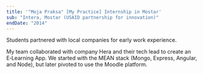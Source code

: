 ```yaml
---
title: '"Moja Praksa" [My Practice] Internship in Mostar'
sub: "Intera, Mostar (USAID partnership for innovation)"
endDate: "2014"
---
```


Students partnered with local companies for early work experience.

My team collaborated with company Hera and their tech lead to create an E‑Learning App. We started with the MEAN stack (Mongo, Express, Angular, and Node), but later pivoted to use the Moodle platform.
